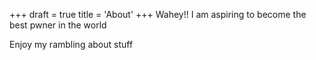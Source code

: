 +++
draft = true
title = 'About'
+++
Wahey!! I am aspiring to become the best pwner in the world 

Enjoy my rambling about stuff
